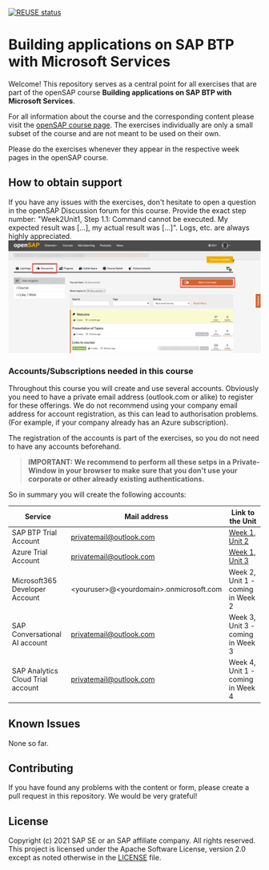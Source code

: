 [![REUSE status](https://api.reuse.software/badge/github.com/SAP-samples/btp-azure-opensap)](https://api.reuse.software/info/github.com/SAP-samples/btp-azure-opensap)


# Building applications on SAP BTP with Microsoft Services

Welcome! This repository serves as a central point for all exercises that are part of the openSAP course **Building applications on SAP BTP with Microsoft Services**. 

For all information about the course and the corresponding content please visit the [openSAP course page](https://open.sap.com/courses/btpma1). The exercises individually are only a small subset of the course and are not meant to be used on their own.  

Please do the exercises whenever they appear in the respective week pages in the openSAP course. 

## How to obtain support
 If you have any issues with the exercises, don't hesitate to open a question in the openSAP Discussion forum for this course. Provide the exact step number: "Week2Unit1, Step 1.1: Command cannot be executed. My expected result was [...], my actual result was [...]". Logs, etc. are always highly appreciated. 
 ![OpenSAP Discussion](./images/opensap-forum.png)

### Accounts/Subscriptions needed in this course 

Throughout this course you will create and use several accounts. Obviously you need to have a private email address (outlook.com or alike) to register for these offerings. We do not recommend using your company email address for account registration, as this can lead to authorisation problems. (For example, if your company already has an Azure subscription).

The registration of the accounts is part of the exercises, so you do not need to have any accounts beforehand.

> **IMPORTANT: We recommend to perform all these setps in a Private-Window in your browser to make sure that you don't use your corporate or other already existing authentications.** 

So in summary you will create the following accounts:


| Service                           | Mail address                              | Link to the Unit                                                                         |
| --------------------------------- | ----------------------------------------- | ---------------------------------------------------------------------------------------- |
| SAP BTP Trial Account             | privatemail@outlook.com                   | [Week 1, Unit 2](https://github.com/SAP-samples/btp-azure-opensap/tree/main/Week1/Unit2) |
| Azure Trial Account               | privatemail@outlook.com                   | [Week 1, Unit 3](https://github.com/SAP-samples/btp-azure-opensap/tree/main/Week1/Unit3) |
| Microsoft365 Developer Account    | \<youruser>@\<yourdomain>.onmicrosoft.com | Week 2, Unit 1 - coming in Week 2                                                        |
| SAP Conversational AI account     | privatemail@outlook.com                   | Week 3, Unit 3 - coming in Week 3                                                        |
| SAP Analytics Cloud Trial account | privatemail@outlook.com                   | Week 4, Unit 1 - coming in Week 4                                                        |

## Known Issues

None so far.

## Contributing

If you have found any problems with the content or form, please create a pull request in this repository. We would be very grateful! 
## License
Copyright (c) 2021 SAP SE or an SAP affiliate company. All rights reserved. This project is licensed under the Apache Software License, version 2.0 except as noted otherwise in the [LICENSE](LICENSES/Apache-2.0.txt) file.
